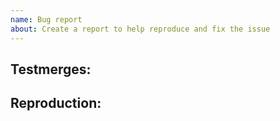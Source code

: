 ```yaml
---
name: Bug report
about: Create a report to help reproduce and fix the issue
---
```

<!-- Write **BELOW** The Headers for each section -->

## Testmerges:
<!-- PLEASE DO NOT FORGET TO INCLUDE THIS INFORMATION FOR THE LOVE OF JEEBUS WE NEED TO KNOW THIS INFORMATION MORE THAN ANYTHING ELSE -->
<!-- PLEASE DO NOT FORGET TO INCLUDE THIS INFORMATION FOR THE LOVE OF JEEBUS WE NEED TO KNOW THIS INFORMATION MORE THAN ANYTHING ELSE -->
<!-- PLEASE DO NOT FORGET TO INCLUDE THIS INFORMATION FOR THE LOVE OF JEEBUS WE NEED TO KNOW THIS INFORMATION MORE THAN ANYTHING ELSE -->
<!-- Repeated three times above so you DEFINITELY KNOW. We need this. [OOC tab -> Show Server Revision], paste the information here with your report. This helps us determine if the issue was caused by a testmerge or live code. VITAL. -->

## Reproduction:

<!-- Explain your issue in detail, ideally including the steps to reproduce it. Issues without proper reproduction steps or explanation are open to being ignored/closed by maintainers.-->
<!-- Example: Spawn in as a Wastelander and equip a 10mm pistol. Fire it. You will see no bullets come out! -->
<!-- Another Example: [insert specific object here] didn't do the [specific thing that object does]. It's the [insert specific object here] located in [where the object is located in the game world]. -->
<!-- **For Admins:** Oddities induced by var-edits and other admin tools are not necessarily bugs. Verify that your issues occur under regular circumstances before reporting them. -->

